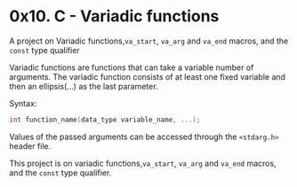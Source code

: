 # 0x10. C - Variadic functions

A project on Variadic functions,`va_start`, `va_arg` and `va_end` macros, and
the `const` type qualifier

Variadic functions are functions that can take a variable number of arguments.
The variadic function consists of at least one fixed variable and then an ellipsis(…) as the last parameter.

Syntax:

```C
int function_name(data_type variable_name, ...);
```

Values of the passed arguments can be accessed through the `<stdarg.h>` header file.

This project is on variadic functions,`va_start`, `va_arg` and `va_end` macros, and the `const` type qualifier.
